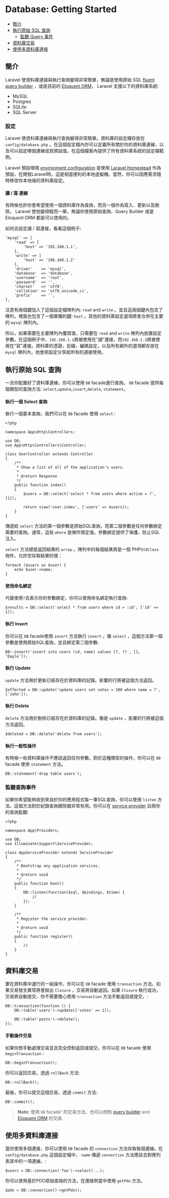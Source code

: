 # Database: Getting Started

- [簡介](#introduction)
- [執行原始 SQL 查詢](#running-queries)
    - [監聽 Query 事件](#listening-for-query-events)
- [資料庫交易](#database-transactions)
- [使用多資料庫連接](#accessing-connections)

<a name="introduction"></a>
## 簡介

 Laravel 使資料庫連接與執行查詢變得非常簡單，無論是使用原始 SQL [fluent query builder](/docs/{{version}}/queries)  ，或是目前的 [Eloquent ORM](/docs/{{version}}/eloquent)， Laravel 支援以下的資料庫系統:

- MySQL
- Postgres
- SQLite
- SQL Server

<a name="configuration"></a>
### 設定

 Laravel 使資料庫連線與執行查詢變得非常簡單。資料庫的設定檔存放在 `config/database.php` 。在這個設定檔內你可以定義所有關於你的資料庫連線，以及可以指定哪個連線成爲預設值。在這個檔案內提供了所有資料庫系統的設定檔範例。

 Laravel 預設環境 [environment configuration](/docs/{{version}}/installation#environment-configuration) 是使用 [Laravel Homestead](/docs/{{version}}/homestead) 作為預設，在開發Laravel時，這是相當便利的本地虛擬機。當然，你可以因應需求隨時修改你本地端的資料庫設定。

<a name="read-write-connections"></a>
#### 讀 / 寫 連線

有時候也許你會希望使用一個資料庫作為查詢，而另一個作為寫入、更新以及刪除。 Laravel 使他變得輕而一舉，無論你使用原始查詢、Query Builder 或是 Eloquent ORM 都是可以使用的。

如何去設定讀 / 寫連接，看看這個例子:

    'mysql' => [
        'read' => [
            'host' => '192.168.1.1',
        ],
        'write' => [
            'host' => '196.168.1.2'
        ],
        'driver'    => 'mysql',
        'database'  => 'database',
        'username'  => 'root',
        'password'  => '',
        'charset'   => 'utf8',
        'collation' => 'utf8_unicode_ci',
        'prefix'    => '',
    ],

注意有兩個鍵加入了這個設定檔陣列內: `read` and `write` 。並且這兩個鍵內包含了陣列，裡面也包含了一個單獨的鍵: `host` 。其他的資料庫設定選項將會合併在主要的 `mysql` 陣列內。

所以，如果需要在主要陣列內覆寫值，只需要在 `read` and `write` 陣列內放置設定參數。在這個例子中，`192.168.1.1`將被使用在"讀"連接，而`192.168.1.2`將被使用在"寫"連接。資料庫的憑證，前綴，編碼設定，以及所有額外的選項都存放在 `mysql` 陣列內，他會把設定分享給所有的連接使用。

<a name="running-queries"></a>
## 執行原始 SQL 查詢

一旦你配置好了資料庫連線，你可以使用 `DB` facade進行查詢。 `DB` facade 提供每個類型的查詢方法: `select`,`update`,`insert`,`delete`, `statement`。

#### 執行一個 Select 查詢

執行一個基本查詢，我們可以在 `DB` facade 使用 `select` :

    <?php

    namespace App\Http\Controllers;

    use DB;
    use App\Http\Controllers\Controller;

    class UserController extends Controller
    {
        /**
         * Show a list of all of the application's users.
         *
         * @return Response
         */
        public function index()
        {
            $users = DB::select('select * from users where active = ?', [1]);

            return view('user.index', ['users' => $users]);
        }
    }

傳遞給 `select` 方法的第一個參數是原始SQL查詢，而第二個參數是任何參數綁定需要的查詢。通常，這些 `where` 是條件限定值。參數綁定提供了保護，防止SQL注入。

 `select` 方法總是返回結果的 `array` 。陣列中的每個結果將是一個 PHP`StdClass` 物件，允許您存取結果的值：

    foreach ($users as $user) {
        echo $user->name;
    }

#### 使用命名綁定

代替使用`?`去表示你的參數綁定，你可以使用命名綁定執行查詢:

    $results = DB::select('select * from users where id = :id', ['id' => 1]);

#### 執行 Insert

你可以在 `DB` facade使用 `insert` 方法執行 `insert` 。像 `select` ，這個方法第一個參數是使用原始SQL查詢，並且綁定第二個參數:

    DB::insert('insert into users (id, name) values (?, ?)', [1, 'Dayle']);

#### 執行 Update

 `update` 方法用於更新已經存在於資料庫的記錄。影響的行將被這個方法返回。

    $affected = DB::update('update users set votes = 100 where name = ?', ['John']);

#### 執行 Delete

 `delete` 方法用於刪除已經存在於資料庫的記錄。像是 `update` ，影響的行將被這個方法返回。

    $deleted = DB::delete('delete from users');

#### 執行一般性操作

有時候一些資料庫操作不應該返回任何參數。對於這種類型的操作，你可以在 `DB` facade 使用 `statement` 方法。

    DB::statement('drop table users');

<a name="listening-for-query-events"></a>
### 監聽查詢事件

如果你希望能夠收到來自於你的應用程式每一筆SQL查詢，你可以使用 `listen` 方法。這個方法對於紀錄查詢跟除錯非常有用。你可以在 [service provider](/docs/{{version}}/providers) 註冊你的查詢監聽:

    <?php

    namespace App\Providers;

    use DB;
    use Illuminate\Support\ServiceProvider;

    class AppServiceProvider extends ServiceProvider
    {
        /**
         * Bootstrap any application services.
         *
         * @return void
         */
        public function boot()
        {
            DB::listen(function($sql, $bindings, $time) {
                //
            });
        }

        /**
         * Register the service provider.
         *
         * @return void
         */
        public function register()
        {
            //
        }
    }

<a name="database-transactions"></a>
## 資料庫交易

要在資料庫中運行的一組操作，你可以在 `DB` facade 使用 `transaction` 方法。如果交易發生異常將會拋出 `Closure` ，交易將自動返回。如果 `Closure` 執行成功，交易將自動提交，你不需要擔心使用 `transaction` 方法手動返回或提交，:

    DB::transaction(function () {
        DB::table('users')->update(['votes' => 1]);

        DB::table('posts')->delete();
    });

#### 手動操作交易

如果你想手動處理交易並且完全控制返回或提交，你可以在 `DB` facade 使用 `beginTransaction` :

    DB::beginTransaction();

你可以返回交易，透過 `rollBack` 方法:

    DB::rollBack();

最後，你可以提交這個交易，透過 `commit` 方法:

    DB::commit();

> **Note:** 使用 `DB` facade' 的交易方法，也可以控制 [query builder](/docs/{{version}}/queries) and [Eloquent ORM](/docs/{{version}}/eloquent) 的交易.

<a name="accessing-connections"></a>
## 使用多資料庫連接

當你使用多個連接，你可以使用 `DB` facade 的 `connection` 方法存取每個連線。在 `config/database.php` 這個設定檔中， `name` 傳遞 `connection` 方法應該去對應列表其中的一項連線。:

    $users = DB::connection('foo')->select(...);

你可以使用基於PDO原始查詢的方法，在連接例當中使用 `getPdo` 方法。

    $pdo = DB::connection()->getPdo();
